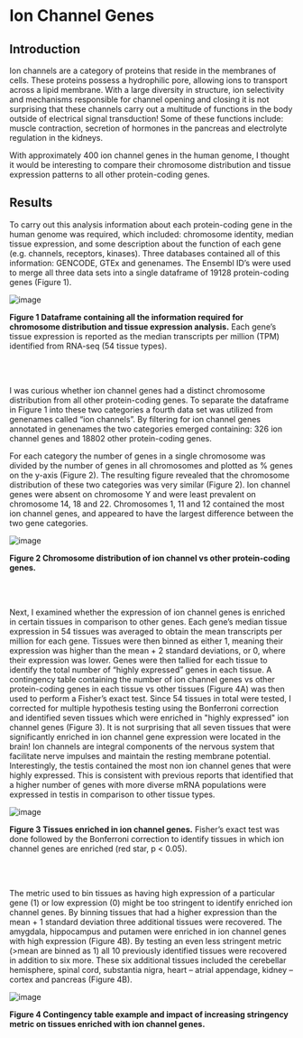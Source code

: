 # Ion Channel Genes

## Introduction

  Ion channels are a category of proteins that reside in the membranes of cells. These proteins possess a hydrophilic pore, allowing ions to transport across a lipid membrane. With a large diversity in structure, ion selectivity and mechanisms responsible for channel opening and closing it is not surprising that these channels carry out a multitude of functions in the body outside of electrical signal transduction! Some of these functions include: muscle contraction, secretion of hormones in the pancreas and electrolyte regulation in the kidneys. 

  With approximately 400 ion channel genes in the human genome, I thought it would be interesting to compare their chromosome distribution and tissue expression patterns to all other protein-coding genes.

## Results

  To carry out this analysis information about each protein-coding gene in the human genome was required, which included: chromosome identity, median tissue expression, and some description about the function of each gene (e.g. channels, receptors, kinases). Three databases contained all of this information: GENCODE, GTEx and genenames. The Ensembl ID’s were used to merge all three data sets into a single dataframe of 19128 protein-coding genes (Figure 1).

![image](https://user-images.githubusercontent.com/60348796/117227987-14530300-ade6-11eb-9d7d-252f13af249f.png)

**Figure 1 Dataframe containing all the information required for chromosome distribution and tissue expression analysis.** Each gene’s tissue expression is reported as the median transcripts per million (TPM) identified from RNA-seq (54 tissue types).

<br/><br/>

  I was curious whether ion channel genes had a distinct chromosome distribution from all other protein-coding genes. To separate the dataframe in Figure 1 into these two categories a fourth data set was utilized from genenames called “ion channels”. By filtering for ion channel genes annotated in genenames the two categories emerged containing: 326 ion channel genes and 18802 other protein-coding genes.

  For each category the number of genes in a single chromosome was divided by the number of genes in all chromosomes and plotted as % genes on the y-axis (Figure 2). The resulting figure revealed that the chromosome distribution of these two categories was very similar (Figure 2). Ion channel genes were absent on chromosome Y and were least prevalent on chromosome 14, 18 and 22. Chromosomes 1, 11 and 12 contained the most ion channel genes, and appeared to have the largest difference between the two gene categories. 

![image](https://user-images.githubusercontent.com/60348796/117226721-3f882300-ade3-11eb-8124-cf7416cf9032.png)

**Figure 2 Chromosome distribution of ion channel vs other protein-coding genes.** 



<br/><br/>


Next, I examined whether the expression of ion channel genes is enriched in certain tissues in comparison to other genes. Each gene’s median tissue expression in 54 tissues was averaged to obtain the mean transcripts per million for each gene. Tissues were then binned as either 1, meaning their expression was higher than the mean + 2 standard deviations, or 0, where their expression was lower. Genes were then tallied for each tissue to identify the total number of “highly expressed” genes in each tissue.  A contingency table containing the number of ion channel genes vs other protein-coding genes in each tissue vs other tissues (Figure 4A) was then used to perform a Fisher’s exact test. Since 54 tissues in total were tested, I corrected for multiple hypothesis testing using the Bonferroni correction and identified seven tissues which were enriched in "highly expressed" ion channel genes (Figure 3). It is not surprising that all seven tissues that were significantly enriched in ion channel gene expression were located in the brain! Ion channels are integral components of the nervous system that facilitate nerve impulses and maintain the resting membrane potential.  Interestingly, the testis contained the most non ion channel genes that were highly expressed. This is consistent with previous reports that identified that a higher number of genes with more diverse mRNA populations were expressed in testis in comparison to other tissue types. 




![image](https://user-images.githubusercontent.com/60348796/117226910-b2919980-ade3-11eb-9638-902160f89f71.png)

**Figure 3 Tissues enriched in ion channel genes.** Fisher’s exact test was done followed by the Bonferroni correction to identify tissues in which ion channel genes are enriched (red star, p < 0.05).


<br/><br/>

The metric used to bin tissues as having high expression of a particular gene (1) or low expression (0) might be too stringent to identify enriched ion channel genes. By binning tissues that had a higher expression than the mean + 1 standard deviation three additional tissues were recovered. The amygdala, hippocampus and putamen were enriched in ion channel genes with high expression (Figure 4B). By testing an even less stringent metric (>mean are binned as 1) all 10 previously identified tissues were recovered in addition to six more. These six additional tissues included the cerebellar hemisphere, spinal cord, substantia nigra, heart – atrial appendage, kidney – cortex and pancreas (Figure 4B).

![image](https://user-images.githubusercontent.com/60348796/117226979-d5bc4900-ade3-11eb-8a60-9ebe348b5182.png)

**Figure 4 Contingency table example and impact of increasing stringency metric on tissues enriched with ion channel genes.**
 
